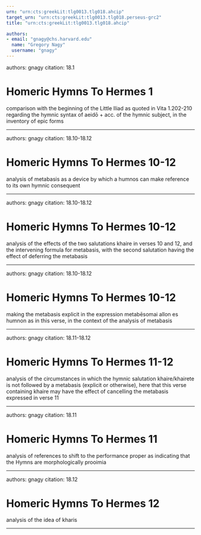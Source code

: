 ```yaml
---
urn: "urn:cts:greekLit:tlg0013.tlg018.ahcip"
target_urn: "urn:cts:greekLit:tlg0013.tlg018.perseus-grc2"
title: "urn:cts:greekLit:tlg0013.tlg018.ahcip"

authors:
- email: "gnagy@chs.harvard.edu"
  name: "Gregory Nagy"
  username: "gnagy"
---
```


authors: gnagy
citation: 18.1

# Homeric Hymns To Hermes 1

<p>comparison with the beginning of the Little Iliad as quoted in Vita 1.202-210 regarding the hymnic syntax of aeidō + acc. of the hymnic subject, in the inventory of epic forms</p>

---

authors: gnagy
citation: 18.10-18.12

# Homeric Hymns To Hermes 10-12

<p>analysis of metabasis as a device by which a humnos can make reference to its own hymnic consequent</p>

---

authors: gnagy
citation: 18.10-18.12

# Homeric Hymns To Hermes 10-12

<p>analysis of the effects of the two salutations khaire in verses 10 and 12, and the intervening formula for metabasis, with the second salutation having the effect of deferring the metabasis</p>

---

authors: gnagy
citation: 18.10-18.12

# Homeric Hymns To Hermes 10-12

<p>making the metabasis explicit in the expression metabēsomai allon es humnon as in this verse, in the context of the analysis of metabasis</p>

---

authors: gnagy
citation: 18.11-18.12

# Homeric Hymns To Hermes 11-12

<p>analysis of the circumstances in which the hymnic salutation khaire/khairete is not followed by a metabasis (explicit or otherwise), here that this verse containing khaire may have the effect of cancelling the metabasis expressed in verse 11</p>

---

authors: gnagy
citation: 18.11

# Homeric Hymns To Hermes 11

<p>analysis of references to shift to the performance proper as indicating that the Hymns are morphologically prooimia</p>

---

authors: gnagy
citation: 18.12

# Homeric Hymns To Hermes 12

<p>analysis of the idea of kharis</p>

---


